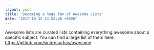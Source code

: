 ```yaml
---
layout: post
title: "Becoming a huge fan of Awesome Lists"
date: "2017-10-12 23:52:26 +0000"
---
```


Awesome lists are curated lists containing everything awesome about a specific subject. 
You can find a large list of them here: https://github.com/sindresorhus/awesome

